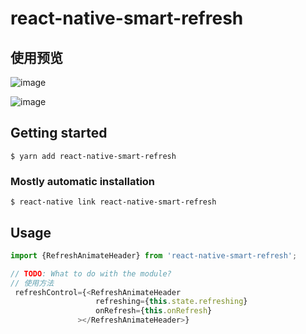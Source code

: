 # react-native-smart-refresh

## 使用预览

![image](https://github.com/gaokaikai/react-native-smart-refresh/blob/master/example/lottie.gif)

![image](https://github.com/gaokaikai/react-native-smart-refresh/blob/master/example/normal.gif)

## Getting started

`$ yarn add react-native-smart-refresh`

### Mostly automatic installation

`$ react-native link react-native-smart-refresh`

## Usage
```javascript
import {RefreshAnimateHeader} from 'react-native-smart-refresh';

// TODO: What to do with the module?
// 使用方法
 refreshControl={<RefreshAnimateHeader
                   refreshing={this.state.refreshing}
                   onRefresh={this.onRefresh}
               ></RefreshAnimateHeader>}
```
